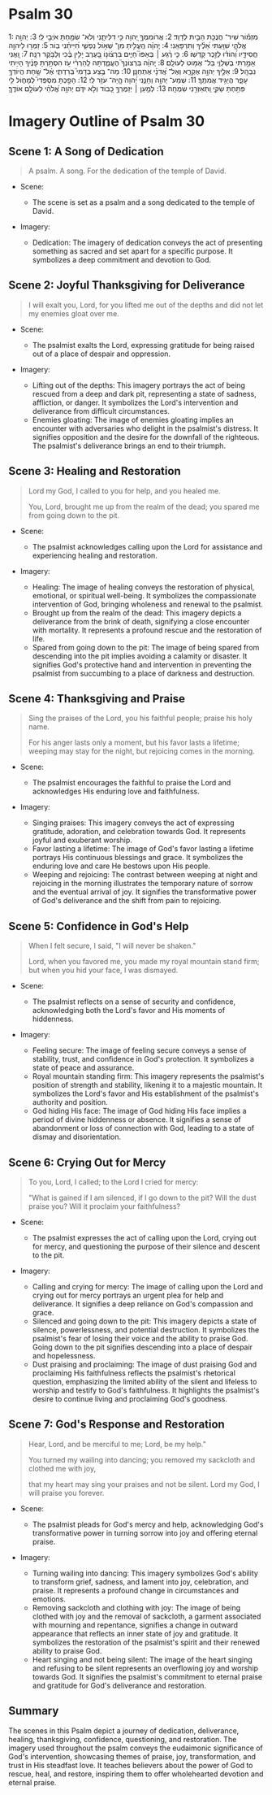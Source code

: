 # Psalm 30
1: מִזְמ֡וֹר שִׁיר־ חֲנֻכַּ֖ת הַבַּ֣יִת לְדָוִֽד׃
2: אֲרוֹמִמְךָ֣ יְ֭הוָה כִּ֣י דִלִּיתָ֑נִי וְלֹא־ שִׂמַּ֖חְתָּ אֹיְבַ֣י לִֽי׃
3: יְהוָ֥ה אֱלֹהָ֑י שִׁוַּ֥עְתִּי אֵ֝לֶ֗יךָ וַתִּרְפָּאֵֽנִי׃
4: יְֽהוָ֗ה הֶֽעֱלִ֣יתָ מִן־ שְׁא֣וֹל נַפְשִׁ֑י חִ֝יִּיתַ֗נִי בֽוֹר׃
5: זַמְּר֣וּ לַיהוָ֣ה חֲסִידָ֑יו וְ֝הוֹד֗וּ לְזֵ֣כֶר קָדְשֽׁוֹ׃
6: כִּ֤י רֶ֨גַע ׀ בְּאַפּוֹ֮ חַיִּ֪ים בִּרְצ֫וֹנ֥וֹ בָּ֭עֶרֶב יָלִ֥ין בֶּ֗כִי וְלַבֹּ֥קֶר רִנָּֽה׃
7: וַ֭אֲנִי אָמַ֣רְתִּי בְשַׁלְוִ֑י בַּל־ אֶמּ֥וֹט לְעוֹלָֽם׃
8: יְֽהוָ֗ה בִּרְצוֹנְךָ֮ הֶעֱמַ֪דְתָּה לְֽהַרְרִ֫י עֹ֥ז הִסְתַּ֥רְתָּ פָנֶ֗יךָ הָיִ֥יתִי נִבְהָֽל׃
9: אֵלֶ֣יךָ יְהוָ֣ה אֶקְרָ֑א וְאֶל־ אֲ֝דֹנָ֗י אֶתְחַנָּֽן׃
10: מַה־ בֶּ֥צַע בְּדָמִי֮ בְּרִדְתִּ֪י אֶ֫ל־ שָׁ֥חַת הֲיוֹדְךָ֥ עָפָ֑ר הֲיַגִּ֥יד אֲמִתֶּֽךָ׃
11: שְׁמַע־ יְהוָ֥ה וְחָנֵּ֑נִי יְ֝הוָה הֱֽיֵה־ עֹזֵ֥ר לִֽי׃
12: הָפַ֣כְתָּ מִסְפְּדִי֮ לְמָח֪וֹל לִ֥י פִּתַּ֥חְתָּ שַׂקִּ֑י וַֽתְּאַזְּרֵ֥נִי שִׂמְחָֽה׃
13: לְמַ֤עַן ׀ יְזַמֶּרְךָ֣ כָ֭בוֹד וְלֹ֣א יִדֹּ֑ם יְהוָ֥ה אֱ֝לֹהַ֗י לְעוֹלָ֥ם אוֹדֶֽךָּ׃

# Imagery Outline of Psalm 30

## Scene 1: A Song of Dedication

> A psalm. A song. For the dedication of the temple of David.

<!--- Err, no, not a dedication of the temple of David, psalm of thanksgiving, not to dedicate but "begin to use." Thus the song is one, perhaps in the temple, perhaps at home, but the focus is on thanksgiving, which starts with scene 2. --->

- Scene:
  - The scene is set as a psalm and a song dedicated to the temple of David.

- Imagery:
  - Dedication: The imagery of dedication conveys the act of presenting something as sacred and set apart for a specific purpose. It symbolizes a deep commitment and devotion to God.

## Scene 2: Joyful Thanksgiving for Deliverance

> I will exalt you, Lord, for you lifted me out of the depths and did not let my enemies gloat over me.

- Scene:
  - The psalmist exalts the Lord, expressing gratitude for being raised out of a place of despair and oppression.

- Imagery:
  - Lifting out of the depths: This imagery portrays the act of being rescued from a deep and dark pit, representing a state of sadness, affliction, or danger. It symbolizes the Lord's intervention and deliverance from difficult circumstances.
  - Enemies gloating: The image of enemies gloating implies an encounter with adversaries who delight in the psalmist's distress. It signifies opposition and the desire for the downfall of the righteous. The psalmist's deliverance brings an end to their triumph.

## Scene 3: Healing and Restoration

> Lord my God, I called to you for help, and you healed me.
>
> You, Lord, brought me up from the realm of the dead; you spared me from going down to the pit.

- Scene:
  - The psalmist acknowledges calling upon the Lord for assistance and experiencing healing and restoration.

- Imagery:
  - Healing: The image of healing conveys the restoration of physical, emotional, or spiritual well-being. It symbolizes the compassionate intervention of God, bringing wholeness and renewal to the psalmist.
  - Brought up from the realm of the dead: This imagery depicts a deliverance from the brink of death, signifying a close encounter with mortality. It represents a profound rescue and the restoration of life.
  - Spared from going down to the pit: The image of being spared from descending into the pit implies avoiding a calamity or disaster. It signifies God's protective hand and intervention in preventing the psalmist from succumbing to a place of darkness and destruction.

## Scene 4: Thanksgiving and Praise

<!--- Better, the psalmist has praised the Lord, now calls upon the assembled to praise the Lord as well, switches from individual to communal praise--->

> Sing the praises of the Lord, you his faithful people; praise his holy name.
>
> For his anger lasts only a moment, but his favor lasts a lifetime; weeping may stay for the night, but rejoicing comes in the morning.

- Scene:
  - The psalmist encourages the faithful to praise the Lord and acknowledges His enduring love and faithfulness.

- Imagery:
  - Singing praises: This imagery conveys the act of expressing gratitude, adoration, and celebration towards God. It represents joyful and exuberant worship.
  - Favor lasting a lifetime: The image of God's favor lasting a lifetime portrays His continuous blessings and grace. It symbolizes the enduring love and care He bestows upon His people.
  - Weeping and rejoicing: The contrast between weeping at night and rejoicing in the morning illustrates the temporary nature of sorrow and the eventual arrival of joy. It signifies the transformative power of God's deliverance and the shift from pain to rejoicing.

## Scene 5: Confidence in God's Help

> When I felt secure, I said, "I will never be shaken."
>
> Lord, when you favored me, you made my royal mountain stand firm; but when you hid your face, I was dismayed.

- Scene:
  - The psalmist reflects on a sense of security and confidence, acknowledging both the Lord's favor and His moments of hiddenness.

- Imagery:
  - Feeling secure: The image of feeling secure conveys a sense of stability, trust, and confidence in God's protection. It symbolizes a state of peace and assurance.
  - Royal mountain standing firm: This imagery represents the psalmist's position of strength and stability, likening it to a majestic mountain. It symbolizes the Lord's favor and His establishment of the psalmist's authority and position.
  - God hiding His face: The image of God hiding His face implies a period of divine hiddenness or absence. It signifies a sense of abandonment or loss of connection with God, leading to a state of dismay and disorientation.

## Scene 6: Crying Out for Mercy

> To you, Lord, I called; to the Lord I cried for mercy:
>
> "What is gained if I am silenced, if I go down to the pit? Will the dust praise you? Will it proclaim your faithfulness?

- Scene:
  - The psalmist expresses the act of calling upon the Lord, crying out for mercy, and questioning the purpose of their silence and descent to the pit.

- Imagery:
  - Calling and crying for mercy: The image of calling upon the Lord and crying out for mercy portrays an urgent plea for help and deliverance. It signifies a deep reliance on God's compassion and grace.
  - Silenced and going down to the pit: This imagery depicts a state of silence, powerlessness, and potential destruction. It symbolizes the psalmist's fear of losing their voice and the ability to praise God. Going down to the pit signifies descending into a place of despair and hopelessness.
  
  <!--- Perhaps too much criticism on my part but Sheol doesn't carry any sense of "potential destruction," "despair," or "hopelessness." The "pit," the word used here, even less so. It's just the physical grave.  --->
  
  - Dust praising and proclaiming: The image of dust praising God and proclaiming His faithfulness reflects the psalmist's rhetorical question, emphasizing the limited ability of the silent and lifeless to worship and testify to God's faithfulness. It highlights the psalmist's desire to continue living and proclaiming God's goodness.

## Scene 7: God's Response and Restoration

> Hear, Lord, and be merciful to me; Lord, be my help."
>
> You turned my wailing into dancing; you removed my sackcloth and clothed me with joy,
>
> that my heart may sing your praises and not be silent. Lord my God, I will praise you forever.

- Scene:
  - The psalmist pleads for God's mercy and help, acknowledging God's transformative power in turning sorrow into joy and offering eternal praise.

- Imagery:
  - Turning wailing into dancing: This imagery symbolizes God's ability to transform grief, sadness, and lament into joy, celebration, and praise. It represents a profound change in circumstances and emotions.
  - Removing sackcloth and clothing with joy: The image of being clothed with joy and the removal of sackcloth, a garment associated with mourning and repentance, signifies a change in outward appearance that reflects an inner state of joy and gratitude. It symbolizes the restoration of the psalmist's spirit and their renewed ability to praise God.
  - Heart singing and not being silent: The image of the heart singing and refusing to be silent represents an overflowing joy and worship towards God. It signifies the psalmist's commitment to eternal praise and gratitude for God's deliverance and restoration.

## Summary

The scenes in this Psalm depict a journey of dedication, deliverance, healing, thanksgiving, confidence, questioning, and restoration. The imagery used throughout the psalm conveys the eudaimonic significance of God's intervention, showcasing themes of praise, joy, transformation, and trust in His steadfast love. It teaches believers about the power of God to rescue, heal, and restore, inspiring them to offer wholehearted devotion and eternal praise.
